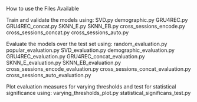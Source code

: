 How to use the Files Available

Train and validate the models using:
SVD.py
demographic.py
GRU4REC.py
GRU4REC_concat.py
SKNN_E.py
SKNN_EB.py
cross_sessions_encode.py
cross_sessions_concat.py
cross_sessions_auto.py

Evaluate the models over the test set using:
random_evaluation.py
popular_evaluation.py
SVD_evaluation.py
demographic_evaluation.py
GRU4REC_evaluation.py
GRU4REC_concat_evaluation.py
SKNN_E_evaluation.py
SKNN_EB_evaluation.py
cross_sessions_encode_evaluation.py
cross_sessions_concat_evaluation.py
cross_sessions_auto_evaluation.py

Plot evaluation measures for varying thresholds and test for statistical significance using:
varying_thresholds_plot.py
statistical_significans_test.py
